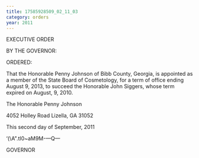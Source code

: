 ```yaml
---
title: 17585928509_02_11_03
category: orders
year: 2011
---
```

 

EXECUTIVE ORDER

BY THE GOVERNOR:

ORDERED:

That the Honorable Penny Johnson of Bibb County, Georgia, is
appointed as a member of the State Board of Cosmetology, for a
term of office ending August 9, 2013, to succeed the Honorable
John Siggers, whose term expired on August, 9, 2010.

The Honorable Penny Johnson

4052 Holley Road
Lizella, GA 31052

This second day of September, 2011

‘(\A".tI0~aM9M-—Q—

GOVERNOR


